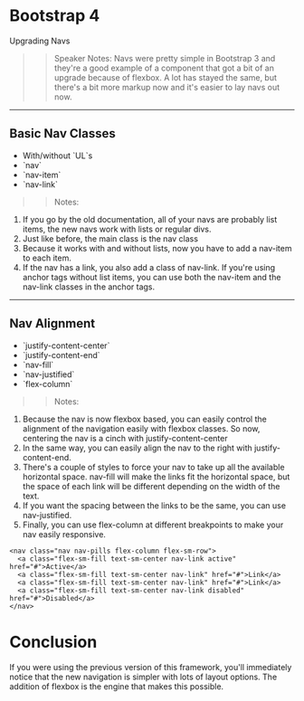 <!-- .slide: data-state="title" -->
# Bootstrap 4
Upgrading Navs

>> Speaker Notes:
Navs were pretty simple in Bootstrap 3 and they're a good example of a component that got a bit of an upgrade because of flexbox. A lot has stayed the same, but there's a bit more markup now and it's easier to lay navs out now.

---

<!-- .slide: data-state="hasicon" -->

## <i class="fa fa-bars"></i> Basic Nav Classes
<ul>
	<li class="fragment">With/without `UL`s</li>
	<li class="fragment">`nav`</li>
	<li class="fragment">`nav-item`</li>
	<li class="fragment">`nav-link`</li>
</ul>


>> Notes:
1. If you go by the old documentation, all of your navs are probably list items, the new navs work with lists or regular divs.
2.  Just like before, the main class is the nav class
3. Because it works with and without lists, now you have to add a nav-item to each item.
4. If the nav has a link, you also add a class of nav-link. If you're using anchor tags without list items, you can use both the nav-item and the nav-link classes in the anchor tags.

---

<!-- .slide: data-state="hasicon" -->

## <i class="fa fa-bars"></i> Nav Alignment
<ul>
	<li class="fragment">`justify-content-center`</li>
	<li class="fragment">`justify-content-end`</li>
	<li class="fragment">`nav-fill`</li>
	<li class="fragment">`nav-justified`</li>
	<li class="fragment">`flex-column`</li>
</ul>

>> Notes:
1. Because the nav is now flexbox based, you can easily control the alignment of the navigation easily with flexbox classes. So now, centering the nav is a cinch with justify-content-center
1. In the same way, you can easily align the nav to the right with justify-content-end.
1. There's a couple of styles to force your nav to take up all the available horizontal space. nav-fill will make the links fit the horizontal space, but the space of each link will be different depending on the width of the text.
1. If you want the spacing between the links to be the same, you can use nav-justified.
2. Finally, you can use flex-column at different breakpoints to make your nav easily responsive.

```
<nav class="nav nav-pills flex-column flex-sm-row">
  <a class="flex-sm-fill text-sm-center nav-link active" href="#">Active</a>
  <a class="flex-sm-fill text-sm-center nav-link" href="#">Link</a>
  <a class="flex-sm-fill text-sm-center nav-link" href="#">Link</a>
  <a class="flex-sm-fill text-sm-center nav-link disabled" href="#">Disabled</a>
</nav>
```

# Conclusion
If you were using the previous version of this framework, you'll immediately notice that the new navigation is simpler with lots of layout options. The addition of flexbox is the engine that makes this possible.